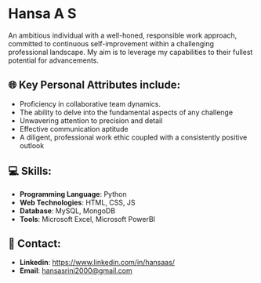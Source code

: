 # Hansa A S

An ambitious individual with a well-honed, responsible work approach, committed to continuous self-improvement within a challenging professional landscape. My aim is to leverage my capabilities to their fullest potential for advancements.

## 🌐 Key Personal Attributes include:

- Proficiency in collaborative team dynamics. 
- The ability to delve into the fundamental aspects of any challenge
- Unwavering attention to precision and detail
- Effective communication aptitude
- A diligent, professional work ethic coupled with a consistently positive outlook

## 💻 Skills:

- **Programming Language**: Python  
- **Web Technologies**: HTML, CSS, JS  
- **Database**: MySQL, MongoDB  
- **Tools**: Microsoft Excel, Microsoft PowerBI

## 📧 Contact:
- **Linkedin**: https://www.linkedin.com/in/hansaas/
- **Email**: hansasrini2000@gmail.com







